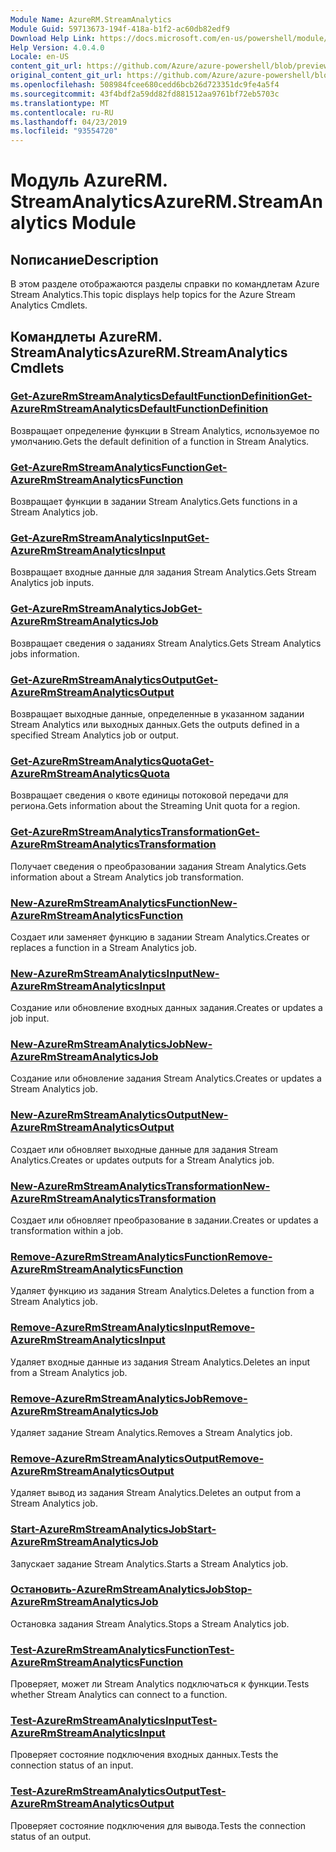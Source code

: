 ```yaml
---
Module Name: AzureRM.StreamAnalytics
Module Guid: 59713673-194f-418a-b1f2-ac60db82edf9
Download Help Link: https://docs.microsoft.com/en-us/powershell/module/azurerm.streamanalytics
Help Version: 4.0.4.0
Locale: en-US
content_git_url: https://github.com/Azure/azure-powershell/blob/preview/src/ResourceManager/StreamAnalytics/Commands.StreamAnalytics/help/AzureRM.StreamAnalytics.md
original_content_git_url: https://github.com/Azure/azure-powershell/blob/preview/src/ResourceManager/StreamAnalytics/Commands.StreamAnalytics/help/AzureRM.StreamAnalytics.md
ms.openlocfilehash: 508984fcee680cedd6bcb26d723351dc9fe4a5f4
ms.sourcegitcommit: 43f4bdf2a59dd82fd881512aa9761bf72eb5703c
ms.translationtype: MT
ms.contentlocale: ru-RU
ms.lasthandoff: 04/23/2019
ms.locfileid: "93554720"
---
```

# <span data-ttu-id="f0293-101">Модуль AzureRM. StreamAnalytics</span><span class="sxs-lookup"><span data-stu-id="f0293-101">AzureRM.StreamAnalytics Module</span></span>
## <span data-ttu-id="f0293-102">Nописание</span><span class="sxs-lookup"><span data-stu-id="f0293-102">Description</span></span>
<span data-ttu-id="f0293-103">В этом разделе отображаются разделы справки по командлетам Azure Stream Analytics.</span><span class="sxs-lookup"><span data-stu-id="f0293-103">This topic displays help topics for the Azure Stream Analytics Cmdlets.</span></span>

## <span data-ttu-id="f0293-104">Командлеты AzureRM. StreamAnalytics</span><span class="sxs-lookup"><span data-stu-id="f0293-104">AzureRM.StreamAnalytics Cmdlets</span></span>
### [<span data-ttu-id="f0293-105">Get-AzureRmStreamAnalyticsDefaultFunctionDefinition</span><span class="sxs-lookup"><span data-stu-id="f0293-105">Get-AzureRmStreamAnalyticsDefaultFunctionDefinition</span></span>](Get-AzureRmStreamAnalyticsDefaultFunctionDefinition.md)
<span data-ttu-id="f0293-106">Возвращает определение функции в Stream Analytics, используемое по умолчанию.</span><span class="sxs-lookup"><span data-stu-id="f0293-106">Gets the default definition of a function in Stream Analytics.</span></span>

### [<span data-ttu-id="f0293-107">Get-AzureRmStreamAnalyticsFunction</span><span class="sxs-lookup"><span data-stu-id="f0293-107">Get-AzureRmStreamAnalyticsFunction</span></span>](Get-AzureRmStreamAnalyticsFunction.md)
<span data-ttu-id="f0293-108">Возвращает функции в задании Stream Analytics.</span><span class="sxs-lookup"><span data-stu-id="f0293-108">Gets functions in a Stream Analytics job.</span></span>

### [<span data-ttu-id="f0293-109">Get-AzureRmStreamAnalyticsInput</span><span class="sxs-lookup"><span data-stu-id="f0293-109">Get-AzureRmStreamAnalyticsInput</span></span>](Get-AzureRmStreamAnalyticsInput.md)
<span data-ttu-id="f0293-110">Возвращает входные данные для задания Stream Analytics.</span><span class="sxs-lookup"><span data-stu-id="f0293-110">Gets Stream Analytics job inputs.</span></span>

### [<span data-ttu-id="f0293-111">Get-AzureRmStreamAnalyticsJob</span><span class="sxs-lookup"><span data-stu-id="f0293-111">Get-AzureRmStreamAnalyticsJob</span></span>](Get-AzureRmStreamAnalyticsJob.md)
<span data-ttu-id="f0293-112">Возвращает сведения о заданиях Stream Analytics.</span><span class="sxs-lookup"><span data-stu-id="f0293-112">Gets Stream Analytics jobs information.</span></span>

### [<span data-ttu-id="f0293-113">Get-AzureRmStreamAnalyticsOutput</span><span class="sxs-lookup"><span data-stu-id="f0293-113">Get-AzureRmStreamAnalyticsOutput</span></span>](Get-AzureRmStreamAnalyticsOutput.md)
<span data-ttu-id="f0293-114">Возвращает выходные данные, определенные в указанном задании Stream Analytics или выходных данных.</span><span class="sxs-lookup"><span data-stu-id="f0293-114">Gets the outputs defined in a specified Stream Analytics job or output.</span></span>

### [<span data-ttu-id="f0293-115">Get-AzureRmStreamAnalyticsQuota</span><span class="sxs-lookup"><span data-stu-id="f0293-115">Get-AzureRmStreamAnalyticsQuota</span></span>](Get-AzureRmStreamAnalyticsQuota.md)
<span data-ttu-id="f0293-116">Возвращает сведения о квоте единицы потоковой передачи для региона.</span><span class="sxs-lookup"><span data-stu-id="f0293-116">Gets information about the Streaming Unit quota for a region.</span></span>

### [<span data-ttu-id="f0293-117">Get-AzureRmStreamAnalyticsTransformation</span><span class="sxs-lookup"><span data-stu-id="f0293-117">Get-AzureRmStreamAnalyticsTransformation</span></span>](Get-AzureRmStreamAnalyticsTransformation.md)
<span data-ttu-id="f0293-118">Получает сведения о преобразовании задания Stream Analytics.</span><span class="sxs-lookup"><span data-stu-id="f0293-118">Gets information about a Stream Analytics job transformation.</span></span>

### [<span data-ttu-id="f0293-119">New-AzureRmStreamAnalyticsFunction</span><span class="sxs-lookup"><span data-stu-id="f0293-119">New-AzureRmStreamAnalyticsFunction</span></span>](New-AzureRmStreamAnalyticsFunction.md)
<span data-ttu-id="f0293-120">Создает или заменяет функцию в задании Stream Analytics.</span><span class="sxs-lookup"><span data-stu-id="f0293-120">Creates or replaces a function in a Stream Analytics job.</span></span>

### [<span data-ttu-id="f0293-121">New-AzureRmStreamAnalyticsInput</span><span class="sxs-lookup"><span data-stu-id="f0293-121">New-AzureRmStreamAnalyticsInput</span></span>](New-AzureRmStreamAnalyticsInput.md)
<span data-ttu-id="f0293-122">Создание или обновление входных данных задания.</span><span class="sxs-lookup"><span data-stu-id="f0293-122">Creates or updates a job input.</span></span>

### [<span data-ttu-id="f0293-123">New-AzureRmStreamAnalyticsJob</span><span class="sxs-lookup"><span data-stu-id="f0293-123">New-AzureRmStreamAnalyticsJob</span></span>](New-AzureRmStreamAnalyticsJob.md)
<span data-ttu-id="f0293-124">Создание или обновление задания Stream Analytics.</span><span class="sxs-lookup"><span data-stu-id="f0293-124">Creates or updates a Stream Analytics job.</span></span>

### [<span data-ttu-id="f0293-125">New-AzureRmStreamAnalyticsOutput</span><span class="sxs-lookup"><span data-stu-id="f0293-125">New-AzureRmStreamAnalyticsOutput</span></span>](New-AzureRmStreamAnalyticsOutput.md)
<span data-ttu-id="f0293-126">Создает или обновляет выходные данные для задания Stream Analytics.</span><span class="sxs-lookup"><span data-stu-id="f0293-126">Creates or updates outputs for a Stream Analytics job.</span></span>

### [<span data-ttu-id="f0293-127">New-AzureRmStreamAnalyticsTransformation</span><span class="sxs-lookup"><span data-stu-id="f0293-127">New-AzureRmStreamAnalyticsTransformation</span></span>](New-AzureRmStreamAnalyticsTransformation.md)
<span data-ttu-id="f0293-128">Создает или обновляет преобразование в задании.</span><span class="sxs-lookup"><span data-stu-id="f0293-128">Creates or updates a transformation within a job.</span></span>

### [<span data-ttu-id="f0293-129">Remove-AzureRmStreamAnalyticsFunction</span><span class="sxs-lookup"><span data-stu-id="f0293-129">Remove-AzureRmStreamAnalyticsFunction</span></span>](Remove-AzureRmStreamAnalyticsFunction.md)
<span data-ttu-id="f0293-130">Удаляет функцию из задания Stream Analytics.</span><span class="sxs-lookup"><span data-stu-id="f0293-130">Deletes a function from a Stream Analytics job.</span></span>

### [<span data-ttu-id="f0293-131">Remove-AzureRmStreamAnalyticsInput</span><span class="sxs-lookup"><span data-stu-id="f0293-131">Remove-AzureRmStreamAnalyticsInput</span></span>](Remove-AzureRmStreamAnalyticsInput.md)
<span data-ttu-id="f0293-132">Удаляет входные данные из задания Stream Analytics.</span><span class="sxs-lookup"><span data-stu-id="f0293-132">Deletes an input from a Stream Analytics job.</span></span>

### [<span data-ttu-id="f0293-133">Remove-AzureRmStreamAnalyticsJob</span><span class="sxs-lookup"><span data-stu-id="f0293-133">Remove-AzureRmStreamAnalyticsJob</span></span>](Remove-AzureRmStreamAnalyticsJob.md)
<span data-ttu-id="f0293-134">Удаляет задание Stream Analytics.</span><span class="sxs-lookup"><span data-stu-id="f0293-134">Removes a Stream Analytics job.</span></span>

### [<span data-ttu-id="f0293-135">Remove-AzureRmStreamAnalyticsOutput</span><span class="sxs-lookup"><span data-stu-id="f0293-135">Remove-AzureRmStreamAnalyticsOutput</span></span>](Remove-AzureRmStreamAnalyticsOutput.md)
<span data-ttu-id="f0293-136">Удаляет вывод из задания Stream Analytics.</span><span class="sxs-lookup"><span data-stu-id="f0293-136">Deletes an output from a Stream Analytics job.</span></span>

### [<span data-ttu-id="f0293-137">Start-AzureRmStreamAnalyticsJob</span><span class="sxs-lookup"><span data-stu-id="f0293-137">Start-AzureRmStreamAnalyticsJob</span></span>](Start-AzureRmStreamAnalyticsJob.md)
<span data-ttu-id="f0293-138">Запускает задание Stream Analytics.</span><span class="sxs-lookup"><span data-stu-id="f0293-138">Starts a Stream Analytics job.</span></span>

### [<span data-ttu-id="f0293-139">Остановить-AzureRmStreamAnalyticsJob</span><span class="sxs-lookup"><span data-stu-id="f0293-139">Stop-AzureRmStreamAnalyticsJob</span></span>](Stop-AzureRmStreamAnalyticsJob.md)
<span data-ttu-id="f0293-140">Остановка задания Stream Analytics.</span><span class="sxs-lookup"><span data-stu-id="f0293-140">Stops a Stream Analytics job.</span></span>

### [<span data-ttu-id="f0293-141">Test-AzureRmStreamAnalyticsFunction</span><span class="sxs-lookup"><span data-stu-id="f0293-141">Test-AzureRmStreamAnalyticsFunction</span></span>](Test-AzureRmStreamAnalyticsFunction.md)
<span data-ttu-id="f0293-142">Проверяет, может ли Stream Analytics подключаться к функции.</span><span class="sxs-lookup"><span data-stu-id="f0293-142">Tests whether Stream Analytics can connect to a function.</span></span>

### [<span data-ttu-id="f0293-143">Test-AzureRmStreamAnalyticsInput</span><span class="sxs-lookup"><span data-stu-id="f0293-143">Test-AzureRmStreamAnalyticsInput</span></span>](Test-AzureRmStreamAnalyticsInput.md)
<span data-ttu-id="f0293-144">Проверяет состояние подключения входных данных.</span><span class="sxs-lookup"><span data-stu-id="f0293-144">Tests the connection status of an input.</span></span>

### [<span data-ttu-id="f0293-145">Test-AzureRmStreamAnalyticsOutput</span><span class="sxs-lookup"><span data-stu-id="f0293-145">Test-AzureRmStreamAnalyticsOutput</span></span>](Test-AzureRmStreamAnalyticsOutput.md)
<span data-ttu-id="f0293-146">Проверяет состояние подключения для вывода.</span><span class="sxs-lookup"><span data-stu-id="f0293-146">Tests the connection status of an output.</span></span>

